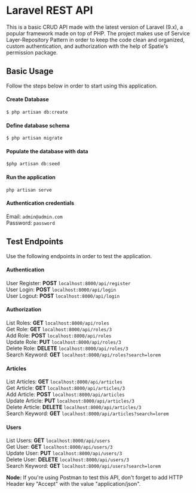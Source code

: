 
# Laravel REST API

This is a basic CRUD API made with the latest version of Laravel (9.x), a popular framework made on top of PHP. The project makes use of Service Layer-Repository Pattern in order to keep the code clean and organized, custom authentication, and authorization with the help of Spatie's permission package.

## Basic Usage

Follow the steps below in order to start using this application.

#### Create Database

`$ php artisan db:create`

#### Define database schema

`$ php artisan migrate`

#### Populate the database with data

`$php artisan db:seed`

#### Run the application

`php artisan serve`

#### Authentication credentials

Email: `admin@admin.com`\
Password: `password`

## Test Endpoints

Use the following endpoints in order to test the application.

#### Authentication

User Register: **POST** `localhost:8000/api/register`\
User Login: **POST** `localhost:8000/api/login`\
User Logout: **POST** `localhost:8000/api/login`

#### Authorization

List Roles: **GET** `localhost:8000/api/roles`\
Get Role:  **GET** `localhost:8000/api/roles/3`\
Add Role: **POST** `localhost:8000/api/roles`\
Update Role: **PUT** `localhost:8000/api/roles/3`\
Delete Role: **DELETE** `localhost:8000/api/roles/3`\
Search Keyword: **GET** `localhost:8000/api/roles?search=lorem`

#### Articles

List Articles: **GET** `localhost:8000/api/articles`\
Get Article:  **GET** `localhost:8000/api/articles/3`\
Add Article: **POST** `localhost:8000/api/articles`\
Update Article: **PUT** `localhost:8000/api/articles/3`\
Delete Article: **DELETE** `localhost:8000/api/articles/3`\
Search Keyword: **GET** `localhost:8000/api/articles?search=lorem`

#### Users

List Users: **GET** `localhost:8000/api/users`\
Get User:  **GET** `localhost:8000/api/users/3`\
Update User: **PUT** `localhost:8000/api/users/3`\
Delete User: **DELETE** `localhost:8000/api/users/3`\
Search Keyword: **GET** `localhost:8000/api/users?search=lorem`

**Node:** If you're using Postman to test this API, don't forget to add HTTP Header key "Accept" with the value "application/json".

